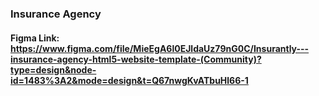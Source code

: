### Insurance Agency

#### Figma Link: https://www.figma.com/file/MieEgA6l0EJldaUz79nG0C/Insurantly---insurance-agency-html5-website-template-(Community)?type=design&node-id=1483%3A2&mode=design&t=Q67nwgKvATbuHl66-1
